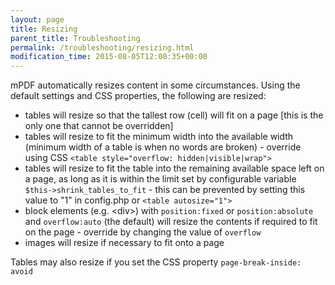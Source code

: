 ```yaml
---
layout: page
title: Resizing
parent_title: Troubleshooting
permalink: /troubleshooting/resizing.html
modification_time: 2015-08-05T12:00:35+00:00
---
```




<p>mPDF automatically resizes content in some circumstances. Using the default settings and CSS properties, the following are resized:</p>
<ul>
<li>tables will resize so that the tallest row (cell) will fit on a page [this is the only one that cannot be overridden]</li>
<li>tables will resize to fit the minimum width into the available width (minimum width of a table is when no words are broken) - override using CSS <code>&lt;table style="overflow: hidden|visible|wrap"&gt;</code></li>
<li>tables will resize to fit the table into the remaining available space left on a page, as long as it is within the limit set by configurable variable <code>$this-&gt;shrink_tables_to_fit</code> - this can be prevented by setting this value to "1" in <span class="filename">config.php</span> or <code>&lt;table autosize="1"&gt;</code></li>
<li>block elements (e.g. &lt;div&gt;) with <code>position:fixed</code> or <code>position:absolute</code> and <code>overflow:auto</code> (the default) will resize the contents if required to fit on the page - override by changing the value of <code>overflow</code></li>
<li>images will resize if necessary to fit onto a page</li>
</ul>
<p>Tables may also resize if you set the CSS property <code>page-break-inside: avoid</code></p>
